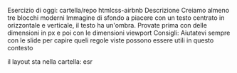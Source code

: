 Esercizio di oggi:
cartella/repo htmlcss-airbnb
Descrizione
Creiamo almeno tre blocchi moderni
Immagine di sfondo a piacere con un testo centrato in orizzontale e verticale, il testo ha un'ombra.
Provate prima con delle dimensioni in px e poi con le dimensioni viewport
Consigli:
Aiutatevi sempre con le slide per capire queli regole viste possono essere utili in questo contesto

il layout sta nella cartella: esr